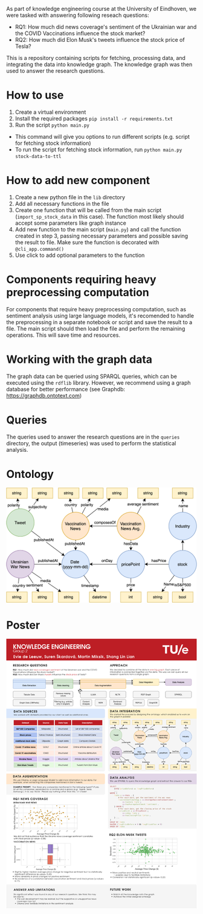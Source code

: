 As part of knowledge engineering course at the University of Eindhoven, we were tasked with answering following reseach questions:
- RQ1: How much did news coverage's sentiment of the Ukrainian war and the COVID Vaccinations influence the stock market?
- RQ2: How much did Elon Musk's tweets influence the stock price of Tesla?

This is a repository containing scripts for fetching, processing data, and integrating the data into knowledge graph. The knowledge graph was then used to answer the research questions.

# How to use
1. Create a virtual environment
2. Install the required packages `pip install -r requirements.txt`
3. Run the script `python main.py`

- This command will give you options to run different scripts (e.g. script for fetching stock information)
- To run the script for fetching stock information, run `python main.py stock-data-to-ttl`

# How to add new component
1. Create a new python file in the `lib` directory
2. Add all necessary functions in the file
3. Create one function that will be called from the main script (`import_sp_stock_data` in this case). The function most likely should accept some parameters like graph instance
4. Add new function to the main script (`main.py`) and call the function created in step 3, passing necessary parameters and possible saving the result to file. Make sure the function is decorated with `@cli_app.command()`
5. Use click to add optional parameters to the function

# Components requiring heavy preprocessing computation
For components that require heavy preprocessing computation, such as sentiment analysis using large language models, it's recomended to handle the preprocessing in a separate notebook or script and save the result to a file. 
The main script should then load the file and perform the remaining operations. This will save time and resources. 

# Working with the graph data
The graph data can be queried using SPARQL queries, which can be executed using the `rdflib` library. However, we recommend using a graph database for better performance (see Graphdb: https://graphdb.ontotext.com)

# Queries
The queries used to answer the research questions are in the `queries` directory, the output (timeseries) was used to perform the statistical analysis.

# Ontology
![Ontology](docs/ontology.png)

# Poster
![Poster](docs/poster.png)

